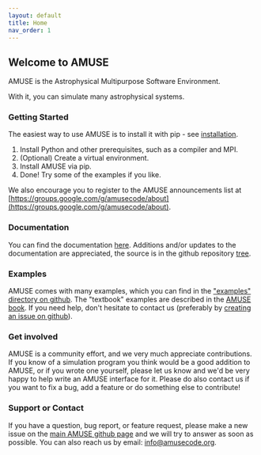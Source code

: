 ```yaml
---
layout: default
title: Home
nav_order: 1
---
```

## Welcome to AMUSE

AMUSE is the Astrophysical Multipurpose Software Environment.

With it, you can simulate many astrophysical systems.

### Getting Started

The easiest way to use AMUSE is to install it with pip - see [installation](https://amuse.readthedocs.io/en/latest/install/index.html).
1. Install Python and other prerequisites, such as a compiler and MPI.
2. (Optional) Create a virtual environment.
3. Install AMUSE via pip.
4. Done! Try some of the examples if you like.

We also encourage you to register to the AMUSE announcements list at [https://groups.google.com/g/amusecode/about](https://groups.google.com/g/amusecode/about).

### Documentation

You can find the documentation [here](https://amuse.readthedocs.io). Additions and/or updates to the documentation
are appreciated, the source is in the github repository [tree](https://github.com/amusecode/amuse/tree/master/doc).

### Examples

AMUSE comes with many examples, which you can find in the ["examples" directory on github](https://github.com/amusecode/amuse/tree/master/examples).
The "textbook" examples are described in the [AMUSE book](https://iopscience.iop.org/book/978-0-7503-1320-9).
If you need help, don't hesitate to contact us (preferably by [creating an issue on github](https://github.com/amusecode/amuse/issues/new?assignees=&labels=question&template=question.md&title=)).

### Get involved

AMUSE is a community effort, and we very much appreciate contributions.
If you know of a simulation program you think would be a good addition to AMUSE, or if you wrote one yourself, please let us know and we'd be very happy to help write an AMUSE interface for it.
Please do also contact us if you want to fix a bug, add a feature or do something else to contribute!

### Support or Contact

If you have a question, bug report, or feature request, please make a new issue on the [main AMUSE github page](https://github.com/amusecode/amuse/issues/new/choose) and we will try to answer as soon as possible.
You can also reach us by email: <info@amusecode.org>.
